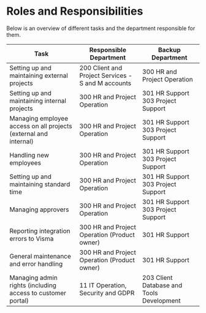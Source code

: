 # Roles and Responsibilities

Below is an overview of different tasks and the department responsible for them.

| Task                                                             | Responsible Department                             | Backup Department                         |
| ---------------------------------------------------------------- | -------------------------------------------------- | ----------------------------------------- |
| Setting up and maintaining external projects                     | 200 Client and Project Services - S and M accounts | 300 HR and Project Operation              |
| Setting up and maintaining internal projects                     | 300 HR and Project Operation                       | 301 HR Support <br>303 Project Support    |
| Managing employee access on all projects (external and internal) | 300 HR and Project Operation                       | 301 HR Support <br>303 Project Support    |
| Handling new employees                                           | 300 HR and Project Operation                       | 301 HR Support <br>303 Project Support    |
| Setting up and maintaining standard time                         | 300 HR and Project Operation                       | 301 HR Support <br>303 Project Support    |
| Managing approvers                                               | 300 HR and Project Operation                       | 301 HR Support <br>303 Project Support    |
| Reporting integration errors to Visma                            | 300 HR and Project Operation (Product owner)       | 301 HR Support                            |
| General maintenance and error handling                           | 300 HR and Project Operation (Product owner)       | 301 HR Support                            |
| Managing admin rights (including access to customer portal)      | 11 IT Operation, Security and GDPR                 | 203 Client Database and Tools Development |
